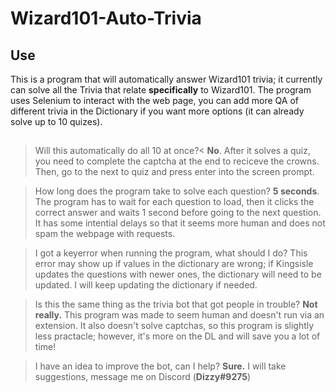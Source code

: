 # Wizard101-Auto-Trivia

## Use
This is a program that will automatically answer Wizard101 trivia; it currently can solve all the Trivia that relate **specifically** to Wizard101. The program uses Selenium to interact with the web page, you can add more QA of different trivia in the Dictionary if you want more options (it can already solve up to 10 quizes).
##
>Will this automatically do all 10 at once?<
**No**. After it solves a quiz, you need to complete the captcha at the end to reciceve the crowns. Then, go to the next to quiz and press enter into the screen prompt.

>How long does the program take to solve each question?
**5 seconds**. The program has to wait for each question to load, then it clicks the correct answer and waits 1 second before going to the next question. It has some intential delays so that it seems more human and does not spam the webpage with requests.

>I got a keyerror when running the program, what should I do?
This error may show up if values in the dictionary are wrong; if Kingsisle updates the questions with newer ones, the dictionary will need to be updated. I will keep updating the dictionary if needed.

>Is this the same thing as the trivia bot that got people in trouble?
**Not really.** This program was made to seem human and doesn't run via an extension. It also doesn't solve captchas, so this program is slightly less practacle; however, it's more on the DL and will save you a lot of time!

>I have an idea to improve the bot, can I help?
**Sure.** I will take suggestions, message me on Discord (**Dizzy#9275**)
